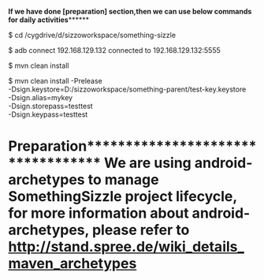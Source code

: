 **If we have done [preparation] section,then we can use below commands for daily activities********

$ cd /cygdrive/d/sizzoworkspace/something-sizzle

$ adb connect 192.168.129.132
connected to 192.168.129.132:5555
 
$ mvn clean install

$ mvn clean install -Prelease \
  -Dsign.keystore=D:/sizzoworkspace/something-parent/test-key.keystore \
  -Dsign.alias=mykey \
  -Dsign.storepass=testtest \
  -Dsign.keypass=testtest

**Preparation************************************
We are using android-archetypes to manage SomethingSizzle project lifecycle, 
for more information about android-archetypes, 
please refer to http://stand.spree.de/wiki_details_maven_archetypes
==================


